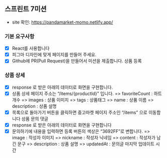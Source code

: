 ## 스프린트 7미션

- site 확인: https://pandamarket-momo.netlify.app/

### 기본 요구사항

- [x] React를 사용합니다
- [x] 피그마 디자인에 맞게 페이지를 만들어 주세요.
- [x] Github에 PR(Pull Request)을 만들어서 미션을 제출합니다.
      상품 등록

### 상품 상세

- [x] response 로 받은 아래의 데이터로 화면을 구현합니다.
- [x] 상품 상세 페이지 주소는 “/items/{productId}” 입니다.
      => favoriteCount : 하트 개수
      => images : 상품 이미지
      => tags : 상품태그
      => name : 상품 이름
      => description : 상품 설명
- [x] 목록으로 돌아가기 버튼을 클릭하면 중고마켓 페이지 주소인 “/items” 으로 이동합니다
      상품 문의 댓글
- [x] response 로 받은 아래의 데이터로 화면을 구현합니다
- [x] 문의하기에 내용을 입력하면 등록 버튼의 색상은 “3692FF”로 변합니다.
      => image : 작성자 이미지
      => nickname : 작성자 닉네임
      => content : 작성자가 남긴 문구
      => description : 상품 설명
      => updatedAt : 문의글 마지막 업데이트 시간
